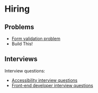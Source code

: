 # Hiring

## Problems

- [Form validation problem](https://github.com/springload/form-validation-problem)
- Build This!

## Interviews

Interview questions:

- [Accessibility interview questions](https://scottaohara.github.io/accessibility_interview_questions/)
- [Front-end developer interview questions](https://github.com/h5bp/Front-end-Developer-Interview-Questions)
